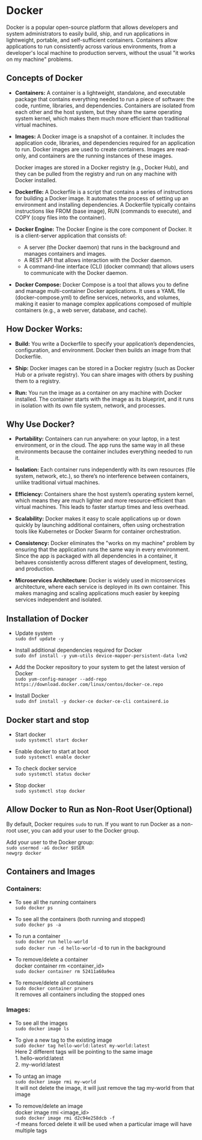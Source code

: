 # Docker
Docker is a popular open-source platform that allows developers and system administrators to easily build, ship, and run applications in lightweight, portable, and self-sufficient containers. Containers allow applications to run consistently across various environments, from a developer's local machine to production servers, without the usual "it works on my machine" problems.

## Concepts of Docker
- <b>Containers:</b>
  A container is a lightweight, standalone, and executable package that contains everything needed to run a piece of software: the code, runtime, libraries, and dependencies. Containers are isolated from each other and the host system, but they share the same operating system kernel, which makes them much more efficient than traditional virtual machines.

- <b>Images:</b>
  A Docker image is a snapshot of a container. It includes the application code, libraries, and dependencies required for an application to run. Docker images are used to create containers. Images are read-only, and containers are the running instances of these images.

  Docker images are stored in a Docker registry (e.g., Docker Hub), and they can be pulled from the registry and run on any machine with Docker installed.

- <b>Dockerfile:</b>
  A Dockerfile is a script that contains a series of instructions for building a Docker image. It automates the process of setting up an environment and installing dependencies. A Dockerfile typically contains instructions like FROM (base image), RUN (commands to execute), and COPY (copy files into the container).

- <b>Docker Engine:</b>
The Docker Engine is the core component of Docker. It is a client-server application that consists of:

  - A server (the Docker daemon) that runs in the background and manages containers and images.
  - A REST API that allows interaction with the Docker daemon.
  - A command-line interface (CLI) (docker command) that allows users to communicate with the Docker daemon.

- <b>Docker Compose:</b>
  Docker Compose is a tool that allows you to define and manage multi-container Docker applications. It uses a YAML file (docker-compose.yml) to define services, networks, and volumes, making it easier to manage complex applications composed of multiple containers (e.g., a web server, database, and cache).

## How Docker Works:
- <b>Build:</b>
You write a Dockerfile to specify your application’s dependencies, configuration, and environment. Docker then builds an image from that Dockerfile.

- <b>Ship:</b>
Docker images can be stored in a Docker registry (such as Docker Hub or a private registry). You can share images with others by pushing them to a registry.

- <b>Run:</b>
You run the image as a container on any machine with Docker installed. The container starts with the image as its blueprint, and it runs in isolation with its own file system, network, and processes.

## Why Use Docker?
- <b>Portability:</b>
Containers can run anywhere: on your laptop, in a test environment, or in the cloud. The app runs the same way in all these environments because the container includes everything needed to run it.

- <b>Isolation:</b>
Each container runs independently with its own resources (file system, network, etc.), so there’s no interference between containers, unlike traditional virtual machines.

- <b>Efficiency:</b>
Containers share the host system’s operating system kernel, which means they are much lighter and more resource-efficient than virtual machines. This leads to faster startup times and less overhead.

- <b>Scalability:</b>
Docker makes it easy to scale applications up or down quickly by launching additional containers, often using orchestration tools like Kubernetes or Docker Swarm for container orchestration.

- <b>Consistency:</b>
Docker eliminates the "works on my machine" problem by ensuring that the application runs the same way in every environment. Since the app is packaged with all dependencies in a container, it behaves consistently across different stages of development, testing, and production.

- <b>Microservices Architecture:</b>
Docker is widely used in microservices architecture, where each service is deployed in its own container. This makes managing and scaling applications much easier by keeping services independent and isolated.

## Installation of Docker
- Update system<br>
`sudo dnf update -y`

- Install additional dependencies required for Docker<br>
`sudo dnf install -y yum-utils device-mapper-persistent-data lvm2`

- Add the Docker repository to your system to get the latest version of Docker<br>
`sudo yum-config-manager --add-repo https://download.docker.com/linux/centos/docker-ce.repo`

- Install Docker<br>
`sudo dnf install -y docker-ce docker-ce-cli containerd.io`

## Docker start and stop
- Start docker<br>
`sudo systemctl start docker`

- Enable docker to start at boot<br>
`sudo systemctl enable docker`

- To check docker service<br>
`sudo systemctl status docker`

- Stop docker<br>
`sudo systemctl stop docker`

## Allow Docker to Run as Non-Root User(Optional)
By default, Docker requires `sudo` to run. If you want to run Docker as a non-root user, you can add your user to the Docker group.

Add your user to the Docker group:<br>
`sudo usermod -aG docker $USER`<br>
`newgrp docker`

## Containers and Images

### Containers:
- To see all the running containers<br>
`sudo docker ps`

- To see all the containers (both running and stopped)<br>
`sudo docker ps -a`

- To run a container<br>
`sudo docker run hello-world`<br>
`sudo docker run -d hello-world` -d to run in the background

- To remove/delete a container<br>
  docker container rm <container_id><br>
`sudo docker container rm 52411a60a9ea`

- To remove/delete all containers<br>
`sudo docker container prune`<br>It removes all containers including the stopped ones

### Images:
- To see all the images<br>
`sudo docker image ls`

- To give a new tag to the existing image<br>
`sudo docker tag hello-world:latest my-world:latest`<br> Here 2 different tags will be pointing to the same image
<br> 1. hello-world:latest
<br> 2. my-world:latest

- To untag an image<br>
`sudo docker image rmi my-world`<br> It will not delete the image, it will just remove the tag my-world from that image

- To remove/delete an image<br>
  docker image rmi <image_id><br>
`sudo docker image rmi d2c94e258dcb -f`<br> -f means forced delete it will be used when a particular image will have multiple tags
